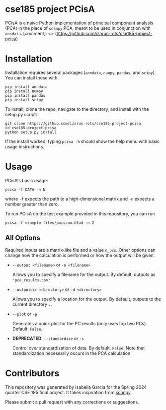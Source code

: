 # cse185 project PCisA

PCisA is a naïve Python implementation of principal component analysis (PCA) in the place of `scanpy` PCA, meant to be used in conjunction with `anndata`.
[comment]: <> (https://github.com/izarus-rots/cse185-project-pcisa)

# Installation

Installation requires several packages (`anndata`, `numpy`, `pandas`, and `scipy`). You can install these with:

```
pip install anndata
pip install numpy
pip install pandas
pip install scipy
```

To install, clone the repo, navigate to the directory, and install with the setup.py script:

```
git clone https://github.com/izarus-rots/cse185-project-pcisa
cd cse185-project-pcisa
python setup.py install
```

If the install worked, typing `pcisa -h` should show the help menu with basic usage instructions.

# Usage

PCisA's basic usage:

```
pcisa -f DATA -n N
```

where `-f` expects the path to a high-dimensional matrix and `-n` expects a number greater than zero.

To run PCisA on the test example provided in this repository, you can run

```
pcisa -f example-files/poisson.h5ad -n 2
```

## All Options

Required inputs are a matrix-like file and a value `n_pcs`. Other options can change how the calculation is performed or how the output will be given:
- `--output <filename>` or `-o <filename>`

    Allows you to specify a filename for the output. By default, outputs as `'pca_results.csv'`.

- `--outputdir <directory>` or `-d <directory>`

    Allows you to specify a location for the output. By default, outputs to the current directory `.`.
- `--plot` or `-p`

    Generates a quick plot for the PC results (only uses top two PCs). Default: `False`.
- **DEPRECATED**: `--standardize` or `-s`

    Control over standardization of data. By default, `False`. Note that standardization necessarily occurs in the PCA calculation.

# Contributors

This repository was generated by Isabella Garcia for the Spring 2024 quarter CSE 185 final project. It takes inspiration from [scanpy](https://scanpy.readthedocs.io/en/stable/).

Please submit a pull request with any corrections or suggestions.
